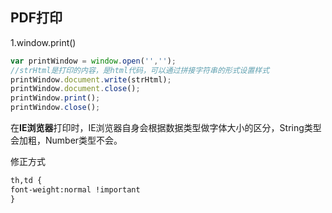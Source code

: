 ## **PDF打印**



1.window.print()

````js
var printWindow = window.open('','');
//strHtml是打印的内容，是html代码，可以通过拼接字符串的形式设置样式
printWindow.document.write(strHtml);
printWindow.document.close();
printWindow.print();
printWindow.close();
````

在**IE浏览器**打印时，IE浏览器自身会根据数据类型做字体大小的区分，String类型会加粗，Number类型不会。

修正方式

````html
th,td {
font-weight:normal !important
}
````

